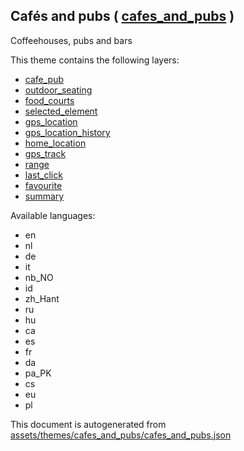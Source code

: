 [//]: # (WARNING: this file is automatically generated. Please find the sources at the bottom and edit those sources)



 Cafés and pubs ( [cafes_and_pubs](https://mapcomplete.org/cafes_and_pubs) ) 
-----------------------------------------------------------------------------



Coffeehouses, pubs and bars

This theme contains the following layers:



  - [cafe_pub](../Layers/cafe_pub.md)
  - [outdoor_seating](../Layers/outdoor_seating.md)
  - [food_courts](../Layers/food_courts.md)
  - [selected_element](../Layers/selected_element.md)
  - [gps_location](../Layers/gps_location.md)
  - [gps_location_history](../Layers/gps_location_history.md)
  - [home_location](../Layers/home_location.md)
  - [gps_track](../Layers/gps_track.md)
  - [range](../Layers/range.md)
  - [last_click](../Layers/last_click.md)
  - [favourite](../Layers/favourite.md)
  - [summary](../Layers/summary.md)


Available languages:



  - en
  - nl
  - de
  - it
  - nb_NO
  - id
  - zh_Hant
  - ru
  - hu
  - ca
  - es
  - fr
  - da
  - pa_PK
  - cs
  - eu
  - pl
 

This document is autogenerated from [assets/themes/cafes_and_pubs/cafes_and_pubs.json](https://github.com/pietervdvn/MapComplete/blob/develop/assets/themes/cafes_and_pubs/cafes_and_pubs.json)
